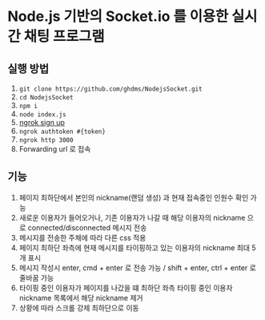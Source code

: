# Node.js 기반의 Socket.io 를 이용한 실시간 채팅 프로그램

## 실행 방법
1. `git clone https://github.com/ghdms/NodejsSocket.git`
2. `cd NodejsSocket`
3. `npm i`
4. `node index.js`
5. [ngrok sign up](https://dashboard.ngrok.com/get-started/setup)
6. `ngrok authtoken #{token}`
7. `ngrok http 3000`
8. Forwarding url 로 접속

## 기능
1. 페이지 최하단에서 본인의 nickname(랜덤 생성) 과 현재 접속중인 인원수 확인 가능
2. 새로운 이용자가 들어오거나, 기존 이용자가 나갈 때 해당 이용자의 nickname 으로 connected/disconnected 메시지 전송
3. 메시지를 전송한 주체에 따라 다른 css 적용
4. 페이지 최하단 좌측에 현재 메시지를 타이핑하고 있는 이용자의 nickname 최대 5개 표시
5. 메시지 작성시 enter, cmd + enter 로 전송 가능 / shift + enter, ctrl + enter 로 줄바꿈 가능
6. 타이핑 중인 이용자가 페이지를 나갔을 떄 최하단 좌측 타이핑 중인 이용자 nickname 목록에서 해당 nickname 제거
7. 상황에 따라 스크롤 강제 최하단으로 이동
